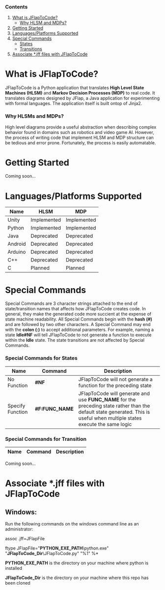 ### Contents
1. [What is JFlapToCode?](JFlapToCode#what-is-jflaptocode)
    * [Why HLSM and MDPs?](JFlapToCode#why-hlsms-and-mdps)
2. [Getting Started](JFlapToCode#getting-started)
3. [Languages/Platforms Supported](JFlapToCode#languagesplatforms-supported)
4. [Special Commands](JFlapToCode#special-commands)
    * [States](JFlapToCode#special-commands-for-states)
    * [Transitions](JFlapToCode#special-commands-for-transitions)
5. [Associate *.jff files with JFlapToCode](JFlapToCode#associate-jff-files-with-jflaptocode)


# What is JFlapToCode?

JFlapToCode is a Python application that translates **High Level State Machines (HLSM)** and **Markov Decision Processes (MDP)** to real code. It translates diagrams designed by JFlap, a Java application for experimenting with formal languages. The application itself is built ontop of Jinja2.

### Why HLSMs and MDPs?
High level diagrams provide a useful abstraction when describing complex behavior found in domains such as robotics and video game AI. However, the process of writing code that implement HLSM and MDP structure can be tedious and error prone. Fortunately, the process is easily automatable.  

# Getting Started
Coming soon...

# Languages/Platforms Supported
| Name   | HLSM | MDP
| ---    | ---  | ---
| Unity  | Implemented | Implemented
| Python | Implemented | Implemented
| Java   | Deprecated  | Deprecated
| Android | Deprecated  | Deprecated
| Arduino | Deprecated  | Deprecated
| C++     | Deprecated  | Deprecated
| C       | Planned     | Planned
# Special Commands

Special Commands are 3 character strings attached to the end of state/transition names that affects how JFlapToCode creates code. In general, they make the generated code more succient at the expense of state machine readability. All Special Commands begin with the **hash (#)** and are followed by two other characters. A Special Command may end with the **colon (:)** to accept additional parameters. For example, naming a state **Idle#NF** will tell JFlapToCode to not generate a function to execute within the **Idle** state. The state transitions are not affected by Special Commands. 
### Special Commands for States

| Name | Command | Description 
| ---  | ---    | ---
| No Function  | **#NF** | JFlapToCode will not generate a function for the preceding state
| Specify Function | **#F:FUNC_NAME** | JFlapToCode will generate and use **FUNC_NAME** for the preceding state rather than the default state generated. This is useful when multiple states execute the same logic

### Special Commands for Transition
| Name | Command | Description
| ---  | ---     | ---

Coming soon...

# Associate *.jff files with JFlapToCode

## Windows:

Run the following commands on the windows command line as an administrator:

assoc .jff=JFlapFile

ftype JFlapFile="**PYTHON_EXE_PATH**\python.exe" "**JFlapToCode_Dir**\JFlapToCode.py" "%1" %*

**PYTHON_EXE_PATH** is the directory on your machine where python is installed

**JFlapToCode_Dir** is the directory on your machine where this repo has been cloned
